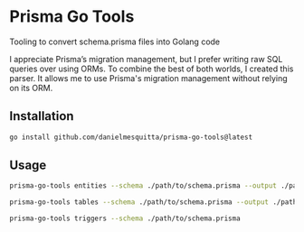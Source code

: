 # Prisma Go Tools

Tooling to convert schema.prisma files into Golang code

I appreciate Prisma’s migration management, but I prefer writing raw SQL queries over using ORMs. To combine the best of both worlds, I created this parser. It allows me to use Prisma's migration management without relying on its ORM.

## Installation

```bash
go install github.com/danielmesquitta/prisma-go-tools@latest
```

## Usage

```bash
prisma-go-tools entities --schema ./path/to/schema.prisma --output ./path/to/output/dir
```

```bash
prisma-go-tools tables --schema ./path/to/schema.prisma --output ./path/to/output/dir
```

```bash
prisma-go-tools triggers --schema ./path/to/schema.prisma
```
